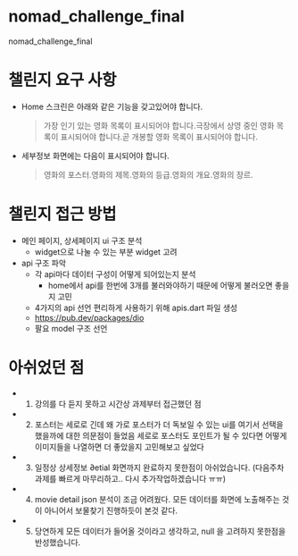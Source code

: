 # nomad_challenge_final
nomad_challenge_final

# 챌린지 요구 사항
- Home 스크린은 아래와 같은 기능을 갖고있어야 합니다.
  > 가장 인기 있는 영화 목록이 표시되어야 합니다.극장에서 상영 중인 영화 목록이 표시되어야 합니다.곧 개봉할 영화 목록이 표시되어야 합니다.
- 세부정보 화면에는 다음이 표시되어야 합니다.
  > 영화의 포스터.영화의 제목.영화의 등급.영화의 개요.영화의 장르.
 
#  챌린지 접근 방법
- 메인 페이지, 상세페이지 ui 구조 분석 
  - widget으로 나눌 수 있는 부분 widget 고려
- api 구조 파악 
  - 각 api마다 데이터 구성이 어떻게 되어있는지 분석
    -  home에서 api를 한번에 3개를 불러와야하기 때문에 어떻게 불러오면 좋을지 고민
  - 4가지의 api 선언 편리하게 사용하기 위해 apis.dart 파일 생성 
  - https://pub.dev/packages/dio
  - 팔요 model 구조 선언

# 아쉬었던 점 
- 1. 강의를 다 듣지 못하고 시간상 과제부터 접근했던 점 
- 2. 포스터는 세로로 긴데 왜 가로 포스터가 더 독보일 수 있는 ui를 여기서 선택을 했을까에 대한 의문점이 들었음 
세로로 포스터도 포인트가 될 수 있다면 어떻게 이미지들을 나열하면 더 좋았을지 고민해보고 싶었다
- 3. 일정상 상세정보 ∂etial 화면까지  완료하지 못한점이 아쉬었습니다. (다음주차 과제를 빠르게 마무리하고.. 다시 추가작업하겠습니다 ㅠㅠ)
- 4. movie detail json 분석이 조금 어려웠다. 모든 데이터를 화면에 노출해주는 것이 아니어서 보물찾기 진행하듯이 본것 같다. 
- 5. 당연하게 모든 데이터가 들어올 것이라고 생각하고, null 을 고려하지 못한점을 반성했습니다. 